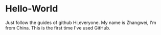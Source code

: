 # Hello-World
Just follow the guides of github
Hi,everyone. My name is Zhangwei, I'm from China.
This is the first time I've used GitHub.
